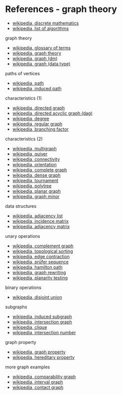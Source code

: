 
<!-- ======================================================================= -->
# References - graph theory

* [wikipedia, discrete mathematics](https://en.wikipedia.org/wiki/Discrete_mathematics)
* [wikipedia, list of algorithms](https://en.wikipedia.org/wiki/List_of_algorithms)

graph theory

* [wikipedia, glossary of terms](https://en.wikipedia.org/wiki/Glossary_of_graph_theory_terms)
* [wikipedia, graph theory](https://en.wikipedia.org/wiki/Graph_theory)
* [wikipedia, graph (dm)](https://en.wikipedia.org/wiki/Graph_%28discrete_mathematics%29)
* [wikipedia, graph (data type)](https://en.wikipedia.org/wiki/Graph_%28abstract_data_type%29)

paths of vertices

* [wikipedia, path](https://en.wikipedia.org/wiki/Path_%28graph_theory%29)
* [wikipedia, induced path](https://en.wikipedia.org/wiki/Induced_path)

characteristics (1)

* [wikipedia, directed graph](https://en.wikipedia.org/wiki/Directed_graph)
* [wikipedia, directed acyclic graph (dag)](https://en.wikipedia.org/wiki/Directed_acyclic_graph)
* [wikipedia, degree](https://en.wikipedia.org/wiki/Degree_%28graph_theory%29)
* [wikipedia, regular graph](https://en.wikipedia.org/wiki/Regular_graph)
* [wikipedia, branching factor](https://en.wikipedia.org/wiki/Branching_factor)

characteristics (2)

* [wikipedia, multigraph](https://en.wikipedia.org/wiki/Multigraph)
* [wikipedia, quiver](https://en.wikipedia.org/wiki/Quiver_%28mathematics%29)
* [wikipedia, connectivity](https://en.wikipedia.org/wiki/Connectivity_%28graph_theory%29)
* [wikipedia, orientation](https://en.wikipedia.org/wiki/Orientation_%28graph_theory%29)
* [wikipedia, complete graph](https://en.wikipedia.org/wiki/Complete_graph)
* [wikipedia, dense graph](https://en.wikipedia.org/wiki/Dense_graph)
* [wikipedia, tournament](https://en.wikipedia.org/wiki/Tournament_%28graph_theory%29)
* [wikipedia, polytree](https://en.wikipedia.org/wiki/Polytree)
* [wikipedia, planar graph](https://en.wikipedia.org/wiki/Planar_graph)
* [wikipedia, graph minor](https://en.wikipedia.org/wiki/Graph_minor)

data structures

* [wikipedia, adjacency list](https://en.wikipedia.org/wiki/Adjacency_list)
* [wikipedia, incidence matrix](https://en.wikipedia.org/wiki/Incidence_matrix)
* [wikipedia, adjacency matrix](https://en.wikipedia.org/wiki/Adjacency_matrix)

unary operations

* [wikipedia, complement graph](https://en.wikipedia.org/wiki/Complement_graph)
* [wikipedia, topological sorting](https://en.wikipedia.org/wiki/Topological_sorting)
* [wikipedia, edge contraction](https://en.wikipedia.org/wiki/Edge_contraction)
* [wikipedia, prüfer sequence](https://en.wikipedia.org/wiki/Pr%C3%BCfer_sequence)
* [wikipedia, hamilton path](https://en.wikipedia.org/wiki/Hamiltonian_path)
* [wikipedia, graph rewriting](https://en.wikipedia.org/wiki/Graph_rewriting)
* [wikipedia, planarity testing](https://en.wikipedia.org/wiki/Planarity_testing)

binary operations

* [wikipedia, disjoint union](https://en.wikipedia.org/wiki/Disjoint_union_of_graphs)

subgraphs

* [wikipedia, induced subgraph](https://en.wikipedia.org/wiki/Induced_subgraph)
* [wikipedia, intersection graph](https://en.wikipedia.org/wiki/Intersection_graph)
* [wikipedia, clique](https://en.wikipedia.org/wiki/Clique_%28graph_theory%29)
* [wikipedia, intersection number](https://en.wikipedia.org/wiki/Intersection_number_%28graph_theory%29)

graph property

* [wikipedia, graph property](https://en.wikipedia.org/wiki/Graph_property)
* [wikipedia, hereditary property](https://en.wikipedia.org/wiki/Hereditary_property)

more graph examples

* [wikipedia, comparability graph](https://en.wikipedia.org/wiki/Comparability_graph)
* [wikipedia, interval graph](https://en.wikipedia.org/wiki/Interval_graph)
* [wikipedia, contact graph](https://en.wikipedia.org/wiki/Contact_graph)
